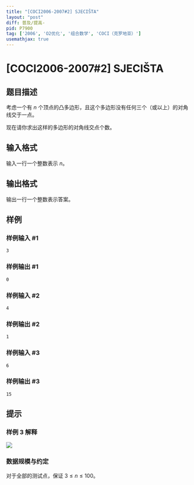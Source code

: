 ```yaml
---
title: "[COCI2006-2007#2] SJECIŠTA"
layout: "post"
diff: 普及/提高-
pid: P7900
tag: ['2006', 'O2优化', '组合数学', 'COCI（克罗地亚）']
usemathjax: true
---
```


# [COCI2006-2007#2] SJECIŠTA
## 题目描述

考虑一个有 $n$ 个顶点的凸多边形，且这个多边形没有任何三个（或以上）的对角线交于一点。

现在请你求出这样的多边形的对角线交点个数。
## 输入格式

输入一行一个整数表示 $n$。
## 输出格式

输出一行一个整数表示答案。
## 样例

### 样例输入 #1
```
3

```
### 样例输出 #1
```
0
```
### 样例输入 #2
```
4

```
### 样例输出 #2
```
1
```
### 样例输入 #3
```
6

```
### 样例输出 #3
```
15
```
## 提示

### 样例 3 解释
![](https://cdn.luogu.com.cn/upload/image_hosting/07pgpeuy.png)

### 数据规模与约定

对于全部的测试点，保证 $3 \leq n \leq 100$。
